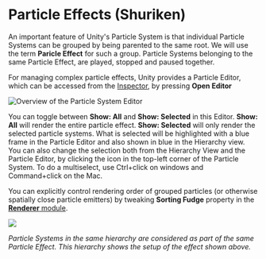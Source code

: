 Particle Effects (Shuriken)
===========================


An important feature of Unity's Particle System is that individual Particle Systems can be grouped by being parented to the same root. We will use the term __Paricle Effect__ for such a group. Particle Systems belonging to the same Particle Effect, are played, stopped and paused together.

For managing complex particle effects, Unity provides a Particle Editor, which can be accessed from the [Inspector](ParticleSystemInspector), by pressing __Open Editor__ 

![Overview of the Particle System Editor](../uploads/Main/ShurikenParticleEditor.png) 

You can toggle between __Show: All__ and __Show: Selected__ in this Editor. __Show: All__ will render the entire particle effect. __Show: Selected__ will only render the selected particle systems. What is selected will be highlighted with a blue frame in the Particle Editor and also shown in blue in the Hierarchy view. You can also change the selection both from the Hierarchy View and the Particle Editor, by clicking the icon in the top-left corner of the Particle System. To do a multiselect, use Ctrl+click on windows and Command+click on the Mac. 

You can explicitly control rendering order of grouped particles (or otherwise spatially close particle emitters) by tweaking __Sorting Fudge__ property in the [__Renderer__ module](ParticleSystemModules40#RendererModule). 



![](../uploads/Main/ShurikenOverviewHierarchy.png) 

_Particle Systems in the same hierarchy are considered as part of the same Particle Effect. This hierarchy shows the setup of the effect shown above._
